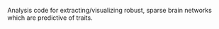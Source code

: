 Analysis code for extracting/visualizing robust, sparse brain networks which are predictive of traits.
